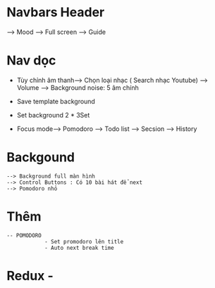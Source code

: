 # Navbars Header
--> Mood
--> Full screen
--> Guide
# Nav dọc
- Tùy chỉnh âm thanh--> Chọn loại nhạc ( Search nhạc Youtube)
                    --> Volume
                    --> Background noise: 5 âm chính   
- Save template background

- Set background 2 * 3Set

- Focus mode--> Pomodoro
            --> Todo list
            --> Secsion
            --> History

# Backgound
    --> Background full màn hình
    --> Control Buttons : Có 10 bài hát để next
    --> Pomodoro nhỏ


# Thêm
    -- POMODORO
                - Set promodoro lên title
                - Auto next break time 

# Redux - 
